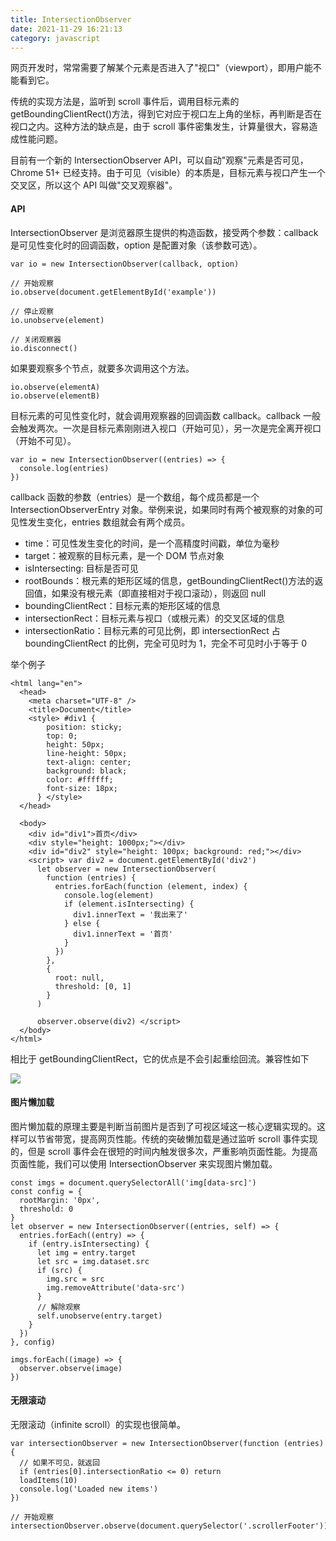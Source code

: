 ```yaml
---
title: IntersectionObserver
date: 2021-11-29 16:21:13
category: javascript
---
```

网页开发时，常常需要了解某个元素是否进入了"视口"（viewport），即用户能不能看到它。

传统的实现方法是，监听到 scroll 事件后，调用目标元素的 getBoundingClientRect()方法，得到它对应于视口左上角的坐标，再判断是否在视口之内。这种方法的缺点是，由于 scroll 事件密集发生，计算量很大，容易造成性能问题。

目前有一个新的 IntersectionObserver API，可以自动"观察"元素是否可见，Chrome 51+ 已经支持。由于可见（visible）的本质是，目标元素与视口产生一个交叉区，所以这个 API 叫做"交叉观察器"。

#### API

IntersectionObserver 是浏览器原生提供的构造函数，接受两个参数：callback 是可见性变化时的回调函数，option 是配置对象（该参数可选）。

```
var io = new IntersectionObserver(callback, option)

// 开始观察
io.observe(document.getElementById('example'))

// 停止观察
io.unobserve(element)

// 关闭观察器
io.disconnect()
```

如果要观察多个节点，就要多次调用这个方法。

```
io.observe(elementA)
io.observe(elementB)
```

目标元素的可见性变化时，就会调用观察器的回调函数 callback。callback 一般会触发两次。一次是目标元素刚刚进入视口（开始可见），另一次是完全离开视口（开始不可见）。

```
var io = new IntersectionObserver((entries) => {
  console.log(entries)
})
```

callback 函数的参数（entries）是一个数组，每个成员都是一个 IntersectionObserverEntry 对象。举例来说，如果同时有两个被观察的对象的可见性发生变化，entries 数组就会有两个成员。

*   time：可见性发生变化的时间，是一个高精度时间戳，单位为毫秒
*   target：被观察的目标元素，是一个 DOM 节点对象
*   isIntersecting: 目标是否可见
*   rootBounds：根元素的矩形区域的信息，getBoundingClientRect()方法的返回值，如果没有根元素（即直接相对于视口滚动），则返回 null
*   boundingClientRect：目标元素的矩形区域的信息
*   intersectionRect：目标元素与视口（或根元素）的交叉区域的信息
*   intersectionRatio：目标元素的可见比例，即 intersectionRect 占 boundingClientRect 的比例，完全可见时为 1，完全不可见时小于等于 0

举个例子

```
<html lang="en">
  <head>
    <meta charset="UTF-8" />
    <title>Document</title>
    <style> #div1 {
        position: sticky;
        top: 0;
        height: 50px;
        line-height: 50px;
        text-align: center;
        background: black;
        color: #ffffff;
        font-size: 18px;
      } </style>
  </head>

  <body>
    <div id="div1">首页</div>
    <div style="height: 1000px;"></div>
    <div id="div2" style="height: 100px; background: red;"></div>
    <script> var div2 = document.getElementById('div2')
      let observer = new IntersectionObserver(
        function (entries) {
          entries.forEach(function (element, index) {
            console.log(element)
            if (element.isIntersecting) {
              div1.innerText = '我出来了'
            } else {
              div1.innerText = '首页'
            }
          })
        },
        {
          root: null,
          threshold: [0, 1]
        }
      )

      observer.observe(div2) </script>
  </body>
</html>
```

相比于 getBoundingClientRect，它的优点是不会引起重绘回流。兼容性如下

![](https://upload-images.jianshu.io/upload_images/10024246-32c0a5c9662f1d99.png?imageMogr2/auto-orient/strip%7CimageView2/2/w/1240)

#### 图片懒加载

图片懒加载的原理主要是判断当前图片是否到了可视区域这一核心逻辑实现的。这样可以节省带宽，提高网页性能。传统的突破懒加载是通过监听 scroll 事件实现的，但是 scroll 事件会在很短的时间内触发很多次，严重影响页面性能。为提高页面性能，我们可以使用 IntersectionObserver 来实现图片懒加载。

```
const imgs = document.querySelectorAll('img[data-src]')
const config = {
  rootMargin: '0px',
  threshold: 0
}
let observer = new IntersectionObserver((entries, self) => {
  entries.forEach((entry) => {
    if (entry.isIntersecting) {
      let img = entry.target
      let src = img.dataset.src
      if (src) {
        img.src = src
        img.removeAttribute('data-src')
      }
      // 解除观察
      self.unobserve(entry.target)
    }
  })
}, config)

imgs.forEach((image) => {
  observer.observe(image)
})
```

#### 无限滚动

无限滚动（infinite scroll）的实现也很简单。

```
var intersectionObserver = new IntersectionObserver(function (entries) {
  // 如果不可见，就返回
  if (entries[0].intersectionRatio <= 0) return
  loadItems(10)
  console.log('Loaded new items')
})

// 开始观察
intersectionObserver.observe(document.querySelector('.scrollerFooter'))
```
